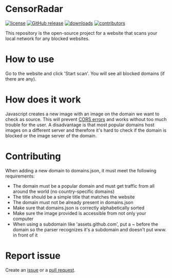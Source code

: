# CensorRadar
[![license](https://img.shields.io/github/license/MrLuit/CensorRadar.svg?style=flat-square)](https://github.com/MrLuit/CensorRadar/LICENSE.md) [![GitHub release](https://img.shields.io/github/release/MrLuit/CensorRadar.svg?style=flat-square&colorB=E67233)](https://github.com/MrLuit/CensorRadar/releases) [![downloads](https://img.shields.io/github/downloads/MrLuit/CensorRadar/total.svg?style=flat-square)](https://github.com/MrLuit/CensorRadar/graphs/traffic) [![contributors](https://img.shields.io/github/contributors/MrLuit/CensorRadar.svg?style=flat-square)](https://github.com/MrLuit/CensorRadar/graphs/contributors)

This repository is the open-source project for a website that scans your local network for any blocked websites.

# How to use

Go to the website and click 'Start scan'. You will see all blocked domains (if there are any).

# How does it work
Javascript creates a new image with an image on the domain we want to check as source. This will prevent [CORS errors](https://enable-cors.org/) and works without too much trouble for the user. A disadvantage is that most popular domains host images on a different server and therefore it's hard to check if the domain is blocked or the image server of the domain.

# Contributing

When adding a new domain to domains.json, it must meet the following requirements:
- The domain must be a popular domain and must get traffic from all around the world (no country-specific domains)
- The title should be a simple title that matches the website
- The domain must not be already present in domains.json
- Make sure that domains.json is correctly alphabetically sorted
- Make sure the image provided is accessible from not only your computer
- When using a subdomain like 'assets.github.com', put a ~ before the domain so the parser recognizes it's a subdomain and doesn't put www. in front of it

# Report issue

Create an [issue](https://github.com/MrLuit/CensorRadar/issues) or a [pull request](https://github.com/MrLuit/CensorRadar/pulls).
